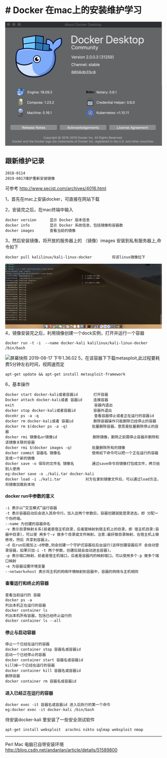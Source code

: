 # # Docker 在mac上的安装维护学习
![屏幕快照 2019-08-17 下午9.15.57](media/%E5%B1%8F%E5%B9%95%E5%BF%AB%E7%85%A7%202019-08-17%20%E4%B8%8B%E5%8D%889.15.57.png)
## 跟新维护记录
```
2018-0114  
2019-0817维护重新安装镜像
```
可参考 []()http://www.secist.com/archives/4016.html

1，首先在mac上安装docker，可直接在网站下载

2，安装完之后，在mac终端中输入
```
docker version      显示 Docker 版本信息
docker info         显示 Docker 系统信息，包括镜像和容器数
docker images       查看当前的镜像
```
3，然后安装镜像，将开放的服务器上的 （镜像）images 安装到私有服务器上,命令如下
```
docker pull kalilinux/kali-linux-docker         将该linux镜像拉下
```
![屏幕快照 2019-08-17 下午1.14.39](media/%E5%B1%8F%E5%B9%95%E5%BF%AB%E7%85%A7%202019-08-17%20%E4%B8%8B%E5%8D%881.14.39.png)
4，镜像安装完之后，利用镜像创建一个dock实例，打开并运行一个容器
```
docker run -t -i  --name docker-kali kalilinux/kali-linux-docker /bin/bash
```
![屏幕快照 2019-08-17 下午1.36.02](media/%E5%B1%8F%E5%B9%95%E5%BF%AB%E7%85%A7%202019-08-17%20%E4%B8%8B%E5%8D%881.36.02.png)
5，在该容器下下载metasploit,此过程要耗费5分钟左右时间，视网速而定
```
apt-get update && apt-get install metasploit-framework
```
6，基本操作
```
docker start docker-kali或者容器id       打开容器
Docker attach docker-kali或者 容器id     连接容器 
exit                                    容器内退出 
docker stop docker-kali或者容器id        容器外退出
docekr ps -a -q                         查看容器停止或者正在运行的容器id
docker rm docker-kali或者 容器id         删除容器操作只能删除已经停止的容器
docker rm $(docker ps -a -q)           批量删除容器，意思是批量删除停止的容器
docker rmi 镜像名or镜像id                删除镜像，删除之前需停止容器并删除和该镜像关联的容器
docker rmi $(docker images -q)         批量删除所有的镜像
docker commit 容器名 镜像名              使用如下命令可以把一个正在运行的容器变成一个新的镜像
docker save -o 保存的文件名 镜像名        通过save命令将镜像打包成文件，拷贝给别人使用
eg:docker save -o ./kali.tar docker-kali
docker load -i ./kali.tar           对方在拿到镜像文件后，可以通过load方法，将镜像加载到本地
``` 
#### docker run中参数的意义
```
-i 表示以“交互模式”运行容器
-t 表示容器启动后会进入其命令行。加入这两个参数后，容器创建就能登录进去。即 分配一个伪终端。
--name 为创建的容器命名
-v 表示目录映射关系(前者是宿主机目录，后者是映射到宿主机上的目录，即 宿主机目录:容器中目录)，可以使 用多个-v 做多个目录或文件映射。注意:最好做目录映射，在宿主机上做修改，然后 共享到容器上。
-d 在run后面加上-d参数,则会创建一个守护式容器在后台运行(这样创建容器后不 会自动登录容器，如果只加-i -t 两个参数，创建后就会自动进去容器)。
-p 表示端口映射，前者是宿主机端口，后者是容器内的映射端口。可以使用多个-p 做多个端口映射
-e 为容器设置环境变量
--network=host 表示将主机的网络环境映射到容器中，容器的网络与主机相同
```
#### 查看运行和终止的容器
```
查看当前运行的 容器
docker ps -a 
列出本机正在运行的容器
docker container ls
列出本机所有容器，包括已经终止运行的
docker container ls --all
```
#### 停止与启动容器
```
停止一个已经在运行的容器
docker container stop 容器名或容器id
启动一个已经停止的容器
docker container start 容器名或容器id
kill掉一个已经在运行的容器
docker container kill 容器名或容器id
删除容器
docker container rm 容器名或容器id
```
#### 进入已经正在运行的容器
```
docker exec -it 容器名或容器id 进入后执行的第一个命令
eg:docker exec -it docker-kali /bin/bash
```
待安装docker-kali 里安装了一些安全测试软件
```
apt-get install websploit  arachni nikto sqlmap websploit nmap
```
-------
Perl   Mac 电脑已自带安装环境
[]()http://blog.csdn.net/andanlan/article/details/51589800

